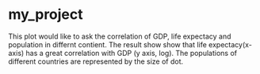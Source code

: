 # my_project
This plot would like to ask the correlation of GDP, life expectacy and population in differnt contient.
The result show show that life expectacy(x-axis) has a great correlation with GDP (y axis, log).
The populations of different countries are represented by the size of dot.


